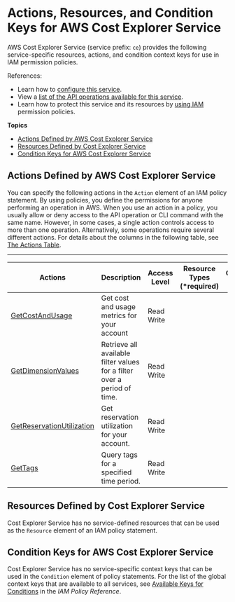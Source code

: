 # Actions, Resources, and Condition Keys for AWS Cost Explorer Service<a name="list_awscostexplorerservice"></a>

AWS Cost Explorer Service \(service prefix: `ce`\) provides the following service\-specific resources, actions, and condition context keys for use in IAM permission policies\.

References:
+ Learn how to [configure this service](http://docs.aws.amazon.com/awsaccountbilling/latest/aboutv2/)\.
+ View a [list of the API operations available for this service](http://docs.aws.amazon.com/aws-cost-management/latest/APIReference/)\.
+ Learn how to protect this service and its resources by [using IAM](http://docs.aws.amazon.com/awsaccountbilling/latest/aboutv2/cost-explorer-access.html) permission policies\.

**Topics**
+ [Actions Defined by AWS Cost Explorer Service](#awscostexplorerservice-actions-as-permissions)
+ [Resources Defined by Cost Explorer Service](#awscostexplorerservice-resources-for-iam-policies)
+ [Condition Keys for AWS Cost Explorer Service](#awscostexplorerservice-policy-keys)

## Actions Defined by AWS Cost Explorer Service<a name="awscostexplorerservice-actions-as-permissions"></a>

You can specify the following actions in the `Action` element of an IAM policy statement\. By using policies, you define the permissions for anyone performing an operation in AWS\. When you use an action in a policy, you usually allow or deny access to the API operation or CLI command with the same name\. However, in some cases, a single action controls access to more than one operation\. Alternatively, some operations require several different actions\. For details about the columns in the following table, see [The Actions Table](reference_policies_actions-resources-contextkeys.md#actions_table)\.


****  

| Actions | Description | Access Level | Resource Types \(\*required\) | Condition Keys | Dependent Actions | 
| --- | --- | --- | --- | --- | --- | 
| [GetCostAndUsage](http://docs.aws.amazon.com/aws-cost-management/latest/APIReference/${ActionsDocRoot}API_GetCostAndUsage.html) | Get cost and usage metrics for your account | Read Write  |  |  |  | 
| [GetDimensionValues](http://docs.aws.amazon.com/aws-cost-management/latest/APIReference/${ActionsDocRoot}API_GetDimensionValues.html) | Retrieve all available filter values for a filter over a period of time\. | Read Write  |  |  |  | 
| [GetReservationUtilization](http://docs.aws.amazon.com/aws-cost-management/latest/APIReference/${ActionsDocRoot}API_GetReservationUtilization.html) | Get reservation utilization for your account\. | Read Write  |  |  |  | 
| [GetTags](http://docs.aws.amazon.com/aws-cost-management/latest/APIReference/${ActionsDocRoot}API_GetTags.html) | Query tags for a specified time period\. | Read Write  |  |  |  | 

## Resources Defined by Cost Explorer Service<a name="awscostexplorerservice-resources-for-iam-policies"></a>

Cost Explorer Service has no service\-defined resources that can be used as the `Resource` element of an IAM policy statement\.

## Condition Keys for AWS Cost Explorer Service<a name="awscostexplorerservice-policy-keys"></a>

Cost Explorer Service has no service\-specific context keys that can be used in the `Condition` element of policy statements\. For the list of the global context keys that are available to all services, see [Available Keys for Conditions](http://docs.aws.amazon.com/IAM/latest/UserGuide/reference_policies_condition-keys.html#AvailableKeys) in the *IAM Policy Reference*\.